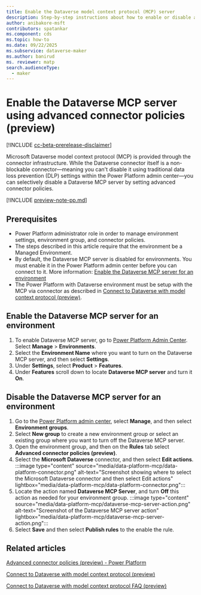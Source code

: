 ```yaml
---
title: Enable the Dataverse model context protocol (MCP) server
description: Step-by-step instructions about how to enable or disable a Microsoft Dataverse model context protocol server that uses advanced connector policies. 
author: anibakore-msft
contributors: spatankar
ms.component: cds
ms.topic: how-to
ms.date: 09/22/2025
ms.subservice: dataverse-maker
ms.author: banirud
ms. reviewer: matp
search.audienceType: 
  - maker
---
```

# Enable the Dataverse MCP server using advanced connector policies (preview)

[!INCLUDE [cc-beta-prerelease-disclaimer](../../includes/cc-beta-prerelease-disclaimer.md)]

Microsoft Dataverse model context protocol (MCP) is provided through the connector infrastructure. While the Dataverse connector itself is a non-blockable connector—meaning you can't disable it using traditional data loss prevention (DLP) settings within the Power Platform admin center—you can selectively disable a Dataverse MCP server by setting advanced connector policies.

[!INCLUDE [preview-note-pp.md](../../../shared/preview-includes/preview-note-pp.md)]

## Prerequisites

- Power Platform administrator role in order to manage environment settings, environment group, and connector policies.
- The steps described in this article require that the environment be a Managed Environment.
- By default, the Dataverse MCP server is disabled for environments. You must enable it in the Power Platform admin center before you can connect to it. More information: [Enable the Dataverse MCP server for an environment](#enable-the-dataverse-mcp-server-for-an-environment)
- The Power Platform with Dataverse environment must be setup with the MCP via connector as described in [Connect to Dataverse with model context protocol (preview)](data-platform-mcp.md).

## Enable the Dataverse MCP server for an environment

1. To enable Dataverse MCP server, go to [Power Platform Admin Center](https://admin.powerplatform.microsoft.com/). Select **Manage** > **Environments**.
1. Select the **Environment Name** where you want to turn on the Dataverse MCP server, and then select **Settings**.
1. Under **Settings**, select **Product** > **Features**.
1. Under **Features** scroll down to locate **Dataverse MCP server** and turn it **On**.

## Disable the Dataverse MCP server for an  environment

1. Go to the [Power Platform admin center](https://admin.powerplatform.microsoft.com/), select **Manage**, and then select **Environment groups**. 
1. Select **New group** to create a new environment group or select an existing group where you want to turn off the Dataverse MCP server.
1. Open the environment group, and then on the **Rules** tab select **Advanced connector policies (preview)**.
1. Select the **Microsoft Dataverse** connector, and then select **Edit actions**.
   :::image type="content" source="media/data-platform-mcp/data-platform-connector.png" alt-text="Screenshot showing where to select the Microsoft Dataverse connector and then select Edit actions" lightbox="media/data-platform-mcp/data-platform-connector.png":::
1. Locate the action named **Dataverse MCP Server**, and turn **Off** this action as needed for your environment group.
   :::image type="content" source="media/data-platform-mcp/dataverse-mcp-server-action.png" alt-text="Screenshot of the Dataverse MCP server action" lightbox="media/data-platform-mcp/dataverse-mcp-server-action.png":::
1. Select **Save** and then select **Publish rules** to the enable the rule.

## Related articles

[Advanced connector policies (preview) - Power Platform](/power-platform/admin/advanced-connector-policies?tabs=new)

[Connect to Dataverse with model context protocol (preview)](data-platform-mcp.md)

[Connect to Dataverse with model context protocol FAQ (preview)](data-platform-mcp-faq.md)
